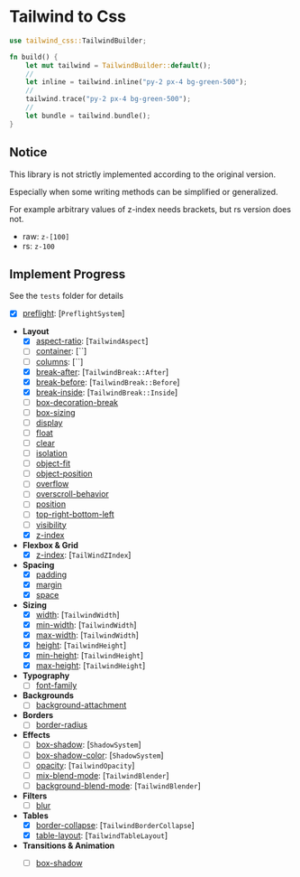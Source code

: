 # Tailwind to Css



```rust
use tailwind_css::TailwindBuilder;

fn build() {
    let mut tailwind = TailwindBuilder::default();
    // 
    let inline = tailwind.inline("py-2 px-4 bg-green-500");
    // 
    tailwind.trace("py-2 px-4 bg-green-500");
    //
    let bundle = tailwind.bundle();
}
```

## Notice 

This library is not strictly implemented according to the original version.

Especially when some writing methods can be simplified or generalized.

For example arbitrary values of z-index needs brackets, but rs version does not.
- raw: `z-[100]`
- rs: `z-100`

## Implement Progress

See the `tests` folder for details

- [x] [preflight](https://tailwindcss.com/docs/preflight): [`PreflightSystem`]
- **Layout**
  - [x] [aspect-ratio](https://tailwindcss.com/docs/aspect-ratio): [`TailwindAspect`]
  - [ ] [container](https://tailwindcss.com/docs/container): [``]
  - [ ] [columns](https://tailwindcss.com/docs/columns): [``]
  - [x] [break-after](https://tailwindcss.com/docs/break-after): [`TailwindBreak::After`]
  - [x] [break-before](https://tailwindcss.com/docs/break-before): [`TailwindBreak::Before`]
  - [x] [break-inside](https://tailwindcss.com/docs/break-inside): [`TailwindBreak::Inside`]
  - [ ] [box-decoration-break](https://tailwindcss.com/docs/box-decoration-break)
  - [ ] [box-sizing](https://tailwindcss.com/docs/box-sizing)
  - [ ] [display](https://tailwindcss.com/docs/display)
  - [ ] [float](https://tailwindcss.com/docs/display)
  - [ ] [clear](https://tailwindcss.com/docs/display)
  - [ ] [isolation](https://tailwindcss.com/docs/display)
  - [ ] [object-fit](https://tailwindcss.com/docs/display)
  - [ ] [object-position](https://tailwindcss.com/docs/display)
  - [ ] [overflow](https://tailwindcss.com/docs/display)
  - [ ] [overscroll-behavior](https://tailwindcss.com/docs/display)
  - [ ] [position](https://tailwindcss.com/docs/display)
  - [ ] [top-right-bottom-left](https://tailwindcss.com/docs/display)
  - [ ] [visibility](https://tailwindcss.com/docs/display)
  - [x] [z-index](https://tailwindcss.com/docs/z-index)
- **Flexbox & Grid**
  - [x] [z-index](https://tailwindcss.com/docs/flex-basis): [`TailWindZIndex`]
- **Spacing**
  - [x] [padding](https://tailwindcss.com/docs/padding)
  - [x] [margin](https://tailwindcss.com/docs/margin)
  - [x] [space](https://tailwindcss.com/docs/space)
- **Sizing**
  - [x] [width](https://tailwindcss.com/docs/width): [`TailwindWidth`]
  - [x] [min-width](https://tailwindcss.com/docs/min-width): [`TailwindWidth`]
  - [x] [max-width](https://tailwindcss.com/docs/max-width): [`TailwindWidth`]
  - [x] [height](https://tailwindcss.com/docs/height): [`TailwindHeight`]
  - [x] [min-height](https://tailwindcss.com/docs/min-height): [`TailwindHeight`]
  - [x] [max-height](https://tailwindcss.com/docs/max-height): [`TailwindHeight`]
- **Typography**
  - [ ] [font-family](https://tailwindcss.com/docs/font-family)
- **Backgrounds**
  - [ ] [background-attachment](https://tailwindcss.com/docs/background-attachment)
- **Borders**
  - [ ] [border-radius](https://tailwindcss.com/docs/background-attachment)
- **Effects**
  - [ ] [box-shadow](https://tailwindcss.com/docs/box-shadow): [`ShadowSystem`]
  - [ ] [box-shadow-color](https://tailwindcss.com/docs/box-shadow-color): [`ShadowSystem`]
  - [ ] [opacity](https://tailwindcss.com/docs/opacity): [`TailwindOpacity`]
  - [ ] [mix-blend-mode](https://tailwindcss.com/docs/mix-blend-mode): [`TailwindBlender`]
  - [ ] [background-blend-mode](https://tailwindcss.com/docs/background-blend-mode): [`TailwindBlender`]
- **Filters**
  - [ ] [blur](https://tailwindcss.com/docs/blur)
- **Tables**
  - [x] [border-collapse](https://tailwindcss.com/docs/border-collapse): [`TailwindBorderCollapse`]
  - [x] [table-layout](https://tailwindcss.com/docs/table-layout): [`TailwindTableLayout`]
- **Transitions & Animation**
  - [ ] [box-shadow](https://tailwindcss.com/docs/background-attachment)










